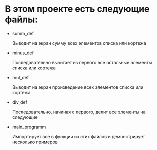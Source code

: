 # В этом проекте есть следующие файлы:
* summ_def 
  
  Выводит на экран сумму всех элементов списка или кортежа
* minus_def
  
  Последовательно вычитает из первого все остальные элементы списка или кортежа 
* mul_def
  
  Выводит на экран произведение всех элементов списка или кортежа
* div_def
  
  Последовательно, начиная с первого, делит все элементы на следующие
* main_programm
  
  Импортирует все в функции из этих файлов и демонстрирует несколько примеров
  
